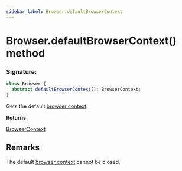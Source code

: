 ```yaml
---
sidebar_label: Browser.defaultBrowserContext
---
```


# Browser.defaultBrowserContext() method

### Signature:

```typescript
class Browser {
  abstract defaultBrowserContext(): BrowserContext;
}
```

Gets the default [browser context](./puppeteer.browsercontext.md).

**Returns:**

[BrowserContext](./puppeteer.browsercontext.md)

## Remarks

The default [browser context](./puppeteer.browsercontext.md) cannot be closed.
